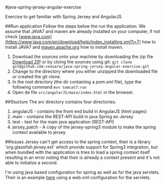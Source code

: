 #java-spring-jersey-angular-exercise

Exercise to get familiar with Spring Jersey and AngularJS

##Run application
Follow the steps below the run the application. We assume that JAVA7 and maven are already installed on your computer, 
if not check [www.java.com](https://www.java.com/en/download/help/index_installing.xml?j=7) how to install 
JAVA7 and [maven.apache.org](http://maven.apache.org/download.cgi') how to install maven.
 
1. Download the sources onto your machine by downloading the zip file
<a href='https://github.com/ceasaro/java-spring-jersey-angular-exercise/archive/master.zip'>Download ZIP</a>
 or by cloing the sources using git: `git clone git@github.com:ceasaro/java-spring-jersey-angular-exercise.git`
2. Change to the directory where you either unzipped the downloaded file or created the git clone.
3. In the root directory (the dir containing a *pom.xml* file), type the following command `mvn tomcat7:run`
4. Open de file `src/angularJS/main/index.html` in the browser.

##Stucture
The src directory contains four directories:

  1. angularJS      - contains the front end build in AngularJS (html pages) 
  2. main           - contains the REST-API build in java Spring en Jersey
  3. test           - test for the main java application (REST-API)
  4. jersey_patch   - A copy of the jersey-spring3 module to make the spring context available to jersey.
  
##Issues
Jersey can't get access to the spring context, their is a library 'org.glassfish.jersey.ext' which provide support for
 Spring3 integration, but when bundled with the application is tries to load a spring context itself resulting in an 
 error noting that their is already a context present and it's not able to initialize a second.
 
 I'm using java based configuration for spring as well as for the java servlets. Their is an example 
 [here](http://stackoverflow.com/questions/25701658/integrating-jersey-2-and-spring-with-java-based-configuration)
 using a web.xml configuration for the servlets.
  

  